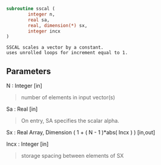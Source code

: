 ```fortran
subroutine sscal (
		integer n,
		real sa,
		real, dimension(*) sx,
		integer incx
)
```

    SSCAL scales a vector by a constant.
    uses unrolled loops for increment equal to 1.

## Parameters
N : Integer [in]
> number of elements in input vector(s)

Sa : Real [in]
> On entry, SA specifies the scalar alpha.

Sx : Real Array, Dimension ( 1 + ( N - 1 )*abs( Incx ) ) [in,out]

Incx : Integer [in]
> storage spacing between elements of SX

